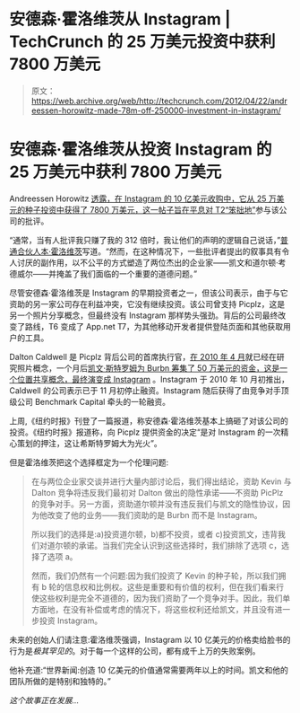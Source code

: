 # 安德森·霍洛维茨从 Instagram | TechCrunch 的 25 万美元投资中获利 7800 万美元

> 原文：<https://web.archive.org/web/http://techcrunch.com/2012/04/22/andreessen-horowitz-made-78m-off-250000-investment-in-instagram/>

# 安德森·霍洛维茨从投资 Instagram 的 25 万美元中获利 7800 万美元

Andreessen Horowitz [透露，在 Instagram 的 10 亿美元收购中，它从 25 万美元的种子投资中获得了 7800 万美元，这一帖子旨在平息对 T2“笨拙地”](https://web.archive.org/web/20230315065152/http://bhorowitz.com/2012/04/22/instagram/)参与该公司的批评。

“通常，当有人批评我只赚了我的 312 倍时，我让他们的声明的逻辑自己说话，”[普通合伙人本·霍洛维茨](https://web.archive.org/web/20230315065152/http://bhorowitz.com/2012/04/22/instagram/)写道。“然而，在这种情况下，一些批评者提出的叙事具有令人讨厌的副作用，以不公平的方式塑造了两位杰出的企业家——凯文和道尔顿·考德威尔——并掩盖了我们面临的一个重要的道德问题。”

尽管安德森·霍洛维茨是 Instagram 的早期投资者之一，但该公司表示，由于与它资助的另一家公司存在利益冲突，它没有继续投资。该公司曾支持 Picplz，这是另一个照片分享概念，但最终没有 Instagram 那样势头强劲。背后的公司最终改变了路线，T6 变成了 App.net T7，为其他移动开发者提供登陆页面和其他获取用户的工具。

Dalton Caldwell 是 Picplz 背后公司的首席执行官，[在 2010 年 4 月](https://web.archive.org/web/20230315065152/https://techcrunch.com/2010/04/15/details-on-imeem-founders-next-startup-picplz/)就已经在研究照片概念，一个月后[凯文·斯特罗姆为 Burbn 筹集了 50 万美元的资金，这是一个位置共享概念，最终演变成 Instagram](https://web.archive.org/web/20230315065152/https://techcrunch.com/2010/03/05/burbn-funding/) 。Instagram 于 2010 年 10 月初推出，Caldwell 的公司表示已于 11 月初停止融资。Instagram 随后获得了由竞争对手顶级公司 Benchmark Capital 牵头的一轮融资。

上周,《纽约时报》刊登了一篇报道，称安德森·霍洛维茨基本上搞砸了对该公司的投资。《纽约时报》报道称，向 Picplz 提供资金的决定“是对 Instagram 的一次精心策划的押注，这让希斯特罗姆大为光火”。

但是霍洛维茨把这个选择框定为一个伦理问题:

> 在与两位企业家交谈并进行大量内部讨论后，我们得出结论，资助 Kevin 与 Dalton 竞争将违反我们最初对 Dalton 做出的隐性承诺——不资助 PicPlz 的竞争对手。另一方面，资助道尔顿并没有违反我们与凯文的隐性协议，因为他改变了他的业务——我们资助的是 Burbn 而不是 Instagram。
> 
> 所以我们的选择是:a)投资道尔顿，b)都不投资，或者 c)投资凯文，违背我们对道尔顿的承诺。当我们完全认识到这些选择时，我们排除了选项 c，选择了选项 a。
> 
> 然而，我们仍然有一个问题:因为我们投资了 Kevin 的种子轮，所以我们拥有 b 轮的信息权和比例权。这些是重要和有价值的权利，但在我们看来行使这些权利是完全不道德的，因为我们资助了一个竞争对手。因此，我们单方面地，在没有补偿或考虑的情况下，将这些权利还给凯文，并且没有进一步投资 Instagram。

未来的创始人们请注意:霍洛维茨强调，Instagram 以 10 亿美元的价格卖给脸书的行为是*极其罕见的*。对于每一个这样的公司，都有成千上万的失败案例。

他补充道:“世界新闻:创造 10 亿美元的价值通常需要两年以上的时间。凯文和他的团队所做的是特别和独特的。”

*这个故事正在发展…*